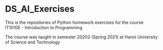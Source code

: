 # DS_AI_Exercises
This is the repositories of Python homework exercises for the course IT1010E - Introduction to Programming 

The course was taught in semester 20202 (Spring 2021) at Hanoi University of Science and Technology
